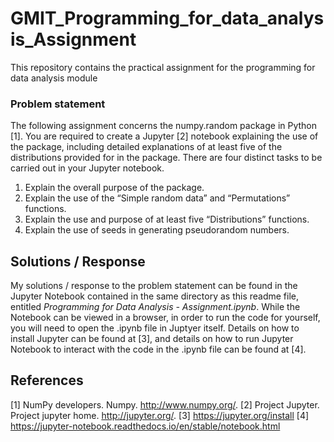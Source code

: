 # GMIT_Programming_for_data_analysis_Assignment
This repository contains the practical assignment for the programming for data analysis module

### Problem statement
The following assignment concerns the numpy.random package in Python [1]. You are
required to create a Jupyter [2] notebook explaining the use of the package, including
detailed explanations of at least five of the distributions provided for in the package.
There are four distinct tasks to be carried out in your Jupyter notebook.
1. Explain the overall purpose of the package.
2. Explain the use of the “Simple random data” and “Permutations” functions.
3. Explain the use and purpose of at least five “Distributions” functions.
4. Explain the use of seeds in generating pseudorandom numbers.


## Solutions / Response
My solutions / response to the problem statement can be found in the Jupyter Notebook contained in the same directory as this readme file, entitled *Programming for Data Analysis - Assignment.ipynb*. While the Notebook can be viewed in a browser, in order to run the code for yourself, you will need to open the .ipynb file in Juptyer itself. Details on how to install Jupyter can be found at [3], and details on how to run Jupyter Notebook to interact with the code in the .ipynb file can be found at [4].



## References
[1] NumPy developers. Numpy. http://www.numpy.org/.
[2] Project Jupyter. Project jupyter home. http://jupyter.org/.
[3] https://jupyter.org/install
[4] https://jupyter-notebook.readthedocs.io/en/stable/notebook.html
